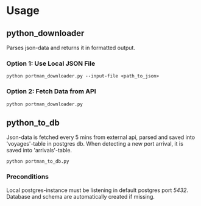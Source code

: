 # Usage

## python_downloader
Parses json-data and returns it in formatted output.
### Option 1: Use Local JSON File
`python portman_downloader.py --input-file <path_to_json>`

### Option 2: Fetch Data from API
`python portman_downloader.py`

## python_to_db
Json-data is fetched every 5 mins from external api, parsed and saved into 'voyages'-table in postgres db. When detecting a new port arrival, it is saved into 'arrivals'-table.

`python portman_to_db.py`

### Preconditions
Local postgres-instance must be listening in default postgres port *5432*. Database and schema are automatically created if missing.